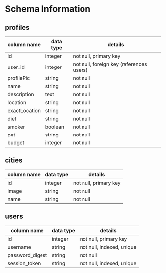 # Schema Information

## profiles
column name  | data type | details
-------------|-----------|-----------------------
id           | integer   | not null, primary key
user_id      | integer   | not null, foreign key (references users)
profilePic   | string    | not null
name         | string    | not null
description  | text      | not null
location     | string    | not null
exactLocation| string    | not null
diet         | string    | not null
smoker       | boolean   | not null
pet          | string    | not null
budget       | integer   | not null

## cities
column name | data type | details
------------|-----------|-----------------------
id          | integer   | not null, primary key
image       | string    | not null
name        | string    | not null

## users
column name     | data type | details
----------------|-----------|-----------------------
id              | integer   | not null, primary key
username        | string    | not null, indexed, unique
password_digest | string    | not null
session_token   | string    | not null, indexed, unique
